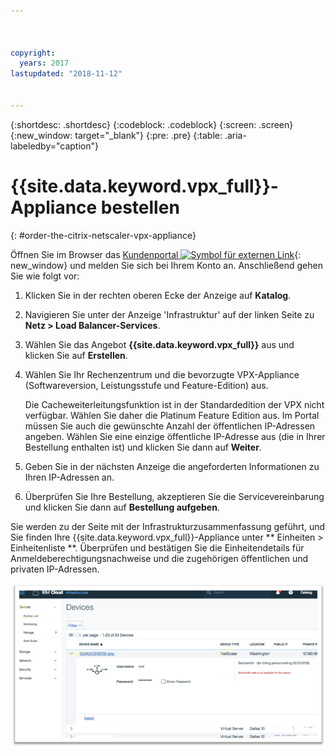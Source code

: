 ```yaml
---



copyright:
  years: 2017
lastupdated: "2018-11-12"


---
```


{:shortdesc: .shortdesc}
{:codeblock: .codeblock}
{:screen: .screen}
{:new_window: target="_blank"}
{:pre: .pre}
{:table: .aria-labeledby="caption"}

# {{site.data.keyword.vpx_full}}-Appliance bestellen
{: #order-the-citrix-netscaler-vpx-appliance}

Öffnen Sie im Browser das [Kundenportal ![Symbol für externen Link](../../icons/launch-glyph.svg "Symbol für externen Link")](https://control.softlayer.com/){: new_window} und melden Sie sich bei Ihrem Konto an. Anschließend gehen Sie wie folgt vor:

1. Klicken Sie in der rechten oberen Ecke der Anzeige auf **Katalog**.
2. Navigieren Sie unter der Anzeige 'Infrastruktur' auf der linken Seite zu **Netz > Load Balancer-Services**.
3. Wählen Sie das Angebot **{{site.data.keyword.vpx_full}}** aus und klicken Sie auf **Erstellen**.
4. Wählen Sie Ihr Rechenzentrum und die bevorzugte VPX-Appliance (Softwareversion, Leistungsstufe und Feature-Edition) aus.

	Die Cacheweiterleitungsfunktion ist in der Standardedition der VPX nicht verfügbar. Wählen Sie daher die Platinum Feature Edition aus. Im Portal müssen Sie auch die gewünschte Anzahl der öffentlichen IP-Adressen angeben. Wählen Sie eine einzige öffentliche IP-Adresse aus (die in Ihrer Bestellung enthalten ist) und klicken Sie dann auf **Weiter**.

5. Geben Sie in der nächsten Anzeige die angeforderten Informationen zu Ihren IP-Adressen an.
6. Überprüfen Sie Ihre Bestellung, akzeptieren Sie die Servicevereinbarung und klicken Sie dann auf **Bestellung aufgeben**.

Sie werden zu der Seite mit der Infrastrukturzusammenfassung geführt, und Sie finden Ihre {{site.data.keyword.vpx_full}}-Appliance unter ** Einheiten > Einheitenliste **. Überprüfen und bestätigen Sie die Einheitendetails für Anmeldeberechtigungsnachweise und die zugehörigen öffentlichen und privaten IP-Adressen.

  <img src="images/fp3.png" alt="Zeichnung" style="width: 600px;"/>
